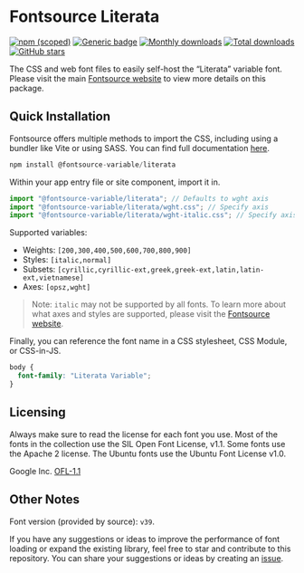 # Fontsource Literata

[![npm (scoped)](https://img.shields.io/npm/v/@fontsource-variable/literata?color=brightgreen)](https://www.npmjs.com/package/@fontsource-variable/literata) [![Generic badge](https://img.shields.io/badge/fontsource-passing-brightgreen)](https://github.com/fontsource/fontsource) [![Monthly downloads](https://badgen.net/npm/dm/@fontsource-variable/literata)](https://github.com/fontsource/fontsource) [![Total downloads](https://badgen.net/npm/dt/@fontsource-variable/literata)](https://github.com/fontsource/fontsource) [![GitHub stars](https://img.shields.io/github/stars/fontsource/fontsource.svg?style=social&label=Star)](https://github.com/fontsource/fontsource/stargazers)

The CSS and web font files to easily self-host the “Literata” variable font. Please visit the main [Fontsource website](https://fontsource.org/fonts/literata) to view more details on this package.

## Quick Installation

Fontsource offers multiple methods to import the CSS, including using a bundler like Vite or using SASS. You can find full documentation [here](https://fontsource.org/docs/getting-started/introduction).

```javascript
npm install @fontsource-variable/literata
```

Within your app entry file or site component, import it in.

```javascript
import "@fontsource-variable/literata"; // Defaults to wght axis
import "@fontsource-variable/literata/wght.css"; // Specify axis
import "@fontsource-variable/literata/wght-italic.css"; // Specify axis and style
```

Supported variables:
- Weights: `[200,300,400,500,600,700,800,900]`
- Styles: `[italic,normal]`
- Subsets: `[cyrillic,cyrillic-ext,greek,greek-ext,latin,latin-ext,vietnamese]`
- Axes: `[opsz,wght]`

> Note: `italic` may not be supported by all fonts. To learn more about what axes and styles are supported, please visit the [Fontsource website](https://fontsource.org/fonts/literata).

Finally, you can reference the font name in a CSS stylesheet, CSS Module, or CSS-in-JS.

```css
body {
  font-family: "Literata Variable";
}
```

## Licensing
Always make sure to read the license for each font you use. Most of the fonts in the collection use the SIL Open Font License, v1.1. Some fonts use the Apache 2 license. The Ubuntu fonts use the Ubuntu Font License v1.0.

Google Inc.
[OFL-1.1](http://scripts.sil.org/OFL)

## Other Notes
Font version (provided by source): `v39`.

If you have any suggestions or ideas to improve the performance of font loading or expand the existing library, feel free to star and contribute to this repository. You can share your suggestions or ideas by creating an [issue](https://github.com/fontsource/fontsource/issues).